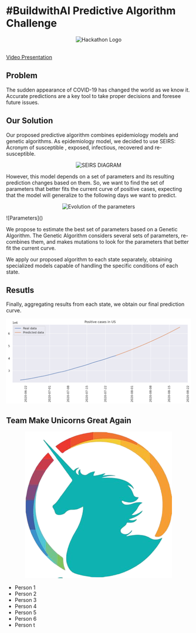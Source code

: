 # #BuildwithAI Predictive Algorithm Challenge

<p style="text-align: center;">
  <img src="https://hackmakers-35566.web.app/images/Logo_black.png"
       alt="Hackathon Logo" />
</p>

<br>
<a href="https://www.youtube.com/watch?v=ujBxDDCPDtE">Video Presentation</a>
<br>

## Problem

The sudden appearance of COVID-19 has changed the world as we know it. Accurate predictions are a key tool to take proper decisions and foresee future issues.

## Our Solution

Our proposed predictive algorithm combines epidemiology models and genetic algorithms. As epidemiology model, we decided to use SEIRS: Acronym of susceptible , exposed, infectious, recovered and re-susceptible.

<p style="text-align: center;">
  <img href="https://raw.githubusercontent.com/ryansmcgee/seirsplus/master/images/SEIRS_diagram.png"
       alt="SEIRS DIAGRAM"/>
</p>

However, this model depends on a set of parameters and its resulting prediction changes based on them. So, we want to find the set of parameters that better fits the current curve of positive cases, expecting that the model will generalize to the following days we want to predict.

<p style="text-align: center;">
  <img href="parameters.gif"
       alt="Evolution of the parameters" /> 
</p>
![Parameters]()

We propose to estimate the best set of parameters based on a Genetic Algorithm. The Genetic Algorithm considers several sets of parameters, re-combines them, and makes mutations to look for the parameters that better fit the current curve.

We apply our proposed algorithm to each state separately, obtaining specialized models capable of handling the specific conditions of each state.

## Resutls

Finally, aggregating results from each state, we obtain our final prediction curve.

![Results](results.png)


## Team Make Unicorns Great Again

<p style="text-align:center; ">
<img src="teamlogo.png"
     alt="Logo of the team"
     style="weight: 50%; height: auto;" />
</p>

* Person 1
* Person 2
* Person 3
* Person 4
* Person 5
* Person 6
* Person t

<style>

  a:hover, a:visited{
    text-decoration: none;
  }
</style>
